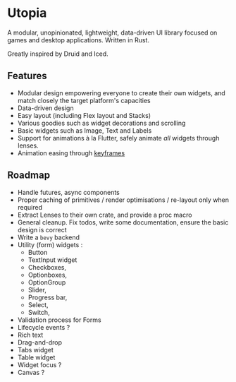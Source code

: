 # Utopia

A modular, unopinionated, lightweight, data-driven UI library focused on games and desktop applications. Written in Rust.

Greatly inspired by Druid and Iced.

## Features

* Modular design empowering everyone to create their own widgets, and match closely the target platform's capacities 
* Data-driven design
* Easy layout (including Flex layout and Stacks)
* Various goodies such as widget decorations and scrolling
* Basic widgets such as Image, Text and Labels
* Support for animations à la Flutter, safely animate *all* widgets through lenses. 
* Animation easing through [keyframes](https://docs.rs/keyframe/1.0.3/keyframe/)

## Roadmap 

* Handle futures, async components
* Proper caching of primitives / render optimisations / re-layout only when required 
* Extract Lenses to their own crate, and provide a proc macro
* General cleanup. Fix todos, write some documentation, ensure the basic design is correct 
* Write a `bevy` backend 
* Utility (form) widgets : 
	* Button
	* TextInput widget
	* Checkboxes,
	* Optionboxes,
	* OptionGroup
	* Slider,
	* Progress bar,
	* Select,
	* Switch,
* Validation process for Forms
* Lifecycle events ?
* Rich text
* Drag-and-drop
* Tabs widget
* Table widget
* Widget focus ? 
* Canvas ?

